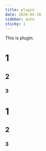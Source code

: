 ```yaml
---
title: plugin
date: 2020-05-28
sidebar: auto
sticky: 1
---
```



This is plugin.
# 1

## 2
### 3



# 1
## 2
### 3
